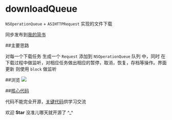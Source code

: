 # downloadQueue

`NSOperationQueue` + `ASIHTTPRequest` 实现的文件下载

同步发布到[我的简书](http://www.jianshu.com/p/05bde6766e90)

##主要思路

对每一个下载任务 生成一个 `Request` 添加到 `NSOperationQueue` 队列 中，同时 在下载过程中做监听，对相应任务做出相应的暂停，取消，恢复，存档等操作。界面更新 则使用 `block` 做监听

##浏览 
![](https://github.com/lfb-cd/downloadQueue/blob/master/downloadQueue.gif)

##[核心代码](https://github.com/lfb-cd/downloadQueue/blob/master/code/article.md)

代码不能完全开源，[关键代码]((https://github.com/lfb-cd/downloadQueue/blob/master/code/article.md))供学习交流

欢迎 **Star** 没准儿哪天就开源了 ^_^
